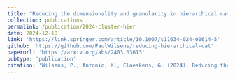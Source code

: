 ```yaml
---
title: "Reducing the dimensionality and granularity in hierarchical categorical variables"
collection: publications
permalink: /publication/2024-cluster-hier
date: 2024-12-18
link: 'https://link.springer.com/article/10.1007/s11634-024-00614-5'
github: 'https://github.com/PaulWilsens/reducing-hierarchical-cat'
paperurl: 'https://arxiv.org/abs/2403.03613'
pubtype: 'publication'
citation: 'Wilsens, P., Antonio, K., Claeskens, G. (2024). Reducing the dimensionality and granularity in hierarchical categorical variables. <em>Advances In Data Analysis And Classification</em>.'
---
```

